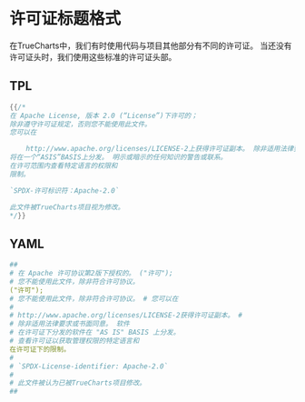 # 许可证标题格式

在TrueCharts中，我们有时使用代码与项目其他部分有不同的许可证。 当还没有许可证头时，我们使用这些标准的许可证头部。

## TPL

```go
{{/*
在 Apache License, 版本 2.0 (“License”)下许可的；
除非遵守许可证规定，否则您不能使用此文件。
您可以在

    http://www.apache.org/licenses/LICENSE-2上获得许可证副本。 除非适用法律要求或书面同意，否则，根据许可证分发的软件
将在一个“ASIS”BASIS上分发。 明示或暗示的任何知识的警告或联系。
在许可范围内查看特定语言的权限和
限制。

`SPDX-许可标识符：Apache-2.0`

此文件被TrueCharts项目视为修改。
*/}}
```

## YAML

```yaml
##
# 在 Apache 许可协议第2版下授权的。 ("许可");
# 您不能使用此文件，除非符合许可协议。
("许可");
# 您不能使用此文件，除非符合许可协议。 # 您可以在
#
# http://www.apache.org/licenses/LICENSE-2获得许可证副本。 #
# 除非适用法律要求或书面同意。 软件
# 在许可证下分发的软件在 "AS IS" BASIS 上分发。
# 查看许可证以获取管理权限的特定语言和
在许可证下的限制。
#
# `SPDX-License-identifier: Apache-2.0`
#
# 此文件被认为已被TrueCharts项目修改。
##
```
